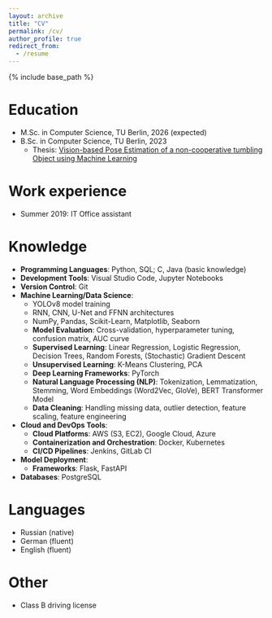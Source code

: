 ```yaml
---
layout: archive
title: "CV"
permalink: /cv/
author_profile: true
redirect_from:
  - /resume
---
```


{% include base_path %}

Education
======
* M.Sc. in Computer Science, TU Berlin, 2026 (expected)
* B.Sc. in Computer Science, TU Berlin, 2023
  - Thesis: [Vision-based Pose Estimation of a non-cooperative tumbling Object using Machine Learning](/files/b_thesis.pdf)


Work experience
======
* Summer 2019: IT Office assistant

Knowledge
======
- **Programming Languages**: Python, SQL; C, Java (basic knowledge)
- **Development Tools**: Visual Studio Code, Jupyter Notebooks
- **Version Control**: Git
- **Machine Learning/Data Science**:
  - YOLOv8 model training
  - RNN, CNN, U-Net and FFNN architectures
  - NumPy, Pandas, Scikit-Learn, Matplotlib, Seaborn
  - **Model Evaluation**: Cross-validation, hyperparameter tuning, confusion matrix, AUC curve
  - **Supervised Learning**: Linear Regression, Logistic Regression, Decision Trees, Random Forests, (Stochastic) Gradient Descent
  - **Unsupervised Learning**: K-Means Clustering, PCA
  - **Deep Learning Frameworks**: PyTorch
  - **Natural Language Processing (NLP)**: Tokenization, Lemmatization, Stemming, Word Embeddings (Word2Vec, GloVe), BERT Transformer Model
  - **Data Cleaning**: Handling missing data, outlier detection, feature scaling, feature engineering
- **Cloud and DevOps Tools**: 
  - **Cloud Platforms**: AWS (S3, EC2), Google Cloud, Azure
  - **Containerization and Orchestration**: Docker, Kubernetes
  - **CI/CD Pipelines**: Jenkins, GitLab CI
- **Model Deployment**:
  - **Frameworks**: Flask, FastAPI
  <!-- **Cloud Deployment**: AWS SageMaker, Google Cloud AI, Azure Machine Learning -->
- **Databases**: PostgreSQL

Languages
======
* Russian (native)
* German (fluent)
* English (fluent)

Other
======
* Class B driving license